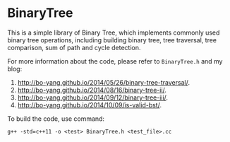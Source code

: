 BinaryTree
==========

This is a simple library of Binary Tree, which implements commonly used binary tree operations, including building binary tree, tree traversal, tree comparison, sum of path and cycle detection.

For more information about the code, please refer to `BinaryTree.h` and my blog: 

1. http://bo-yang.github.io/2014/05/26/binary-tree-traversal/.
2. http://bo-yang.github.io/2014/08/16/binary-tree-ii/.
3. http://bo-yang.github.io/2014/09/12/binary-tree-iii/.
4. http://bo-yang.github.io/2014/10/09/is-valid-bst/.

To build the code, use command:

	g++ -std=c++11 -o <test> BinaryTree.h <test_file>.cc
